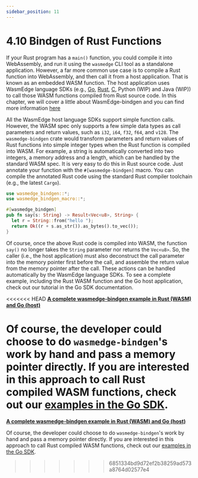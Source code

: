 ```yaml
---
sidebar_position: 11
---
```


# 4.10 Bindgen of Rust Functions


If your Rust program has a `main()` function, you could compile it into WebAssembly, and run it using the `wasmedge` CLI tool as a standalone application. However, a far more common use case is to compile a Rust function into WebAssembly, and then call it from a host application. That is known as an embedded WASM function. The host application uses WasmEdge language SDKs (e.g., [Go](/category/go-sdk-for-embedding-wasm-functions), [Rust](/category/rust-sdk-for-embedding-wasm-functions), [C](/category/c-sdk-for-embedding-wasm-functions), Python (WIP) and Java (WIP)) to call those WASM functions compiled from Rust source code. In this chapter, we will cover a little about WasmEdge-bindgen and you can find more information [here](/category/passing-complex-data)


All the WasmEdge host language SDKs support simple function calls. However, the WASM spec only supports a few simple data types as call parameters and return values, such as `i32`, `i64`, `f32`, `f64`, and `v128`. The `wasmedge-bindgen` crate would transform parameters and return values of Rust functions into simple integer types when the Rust function is compiled into WASM. For example, a string is automatically converted into two integers, a memory address and a length, which can be handled by the standard WASM spec. It is very easy to do this in Rust source code. Just annotate your function with the `#[wasmedge-bindgen]` macro. You can compile the annotated Rust code using the standard Rust compiler toolchain (e.g., the latest `Cargo`).

```rust
use wasmedge_bindgen::*;
use wasmedge_bindgen_macro::*;

#[wasmedge_bindgen]
pub fn say(s: String) -> Result<Vec<u8>, String> {
  let r = String::from("hello ");
  return Ok((r + s.as_str()).as_bytes().to_vec());
}
```

Of course, once the above Rust code is compiled into WASM, the function `say()` no longer takes the `String` parameter nor returns the `Vec<u8>`. So, the caller (i.e., the host application) must also deconstruct the call parameter into the memory pointer first before the call, and assemble the return value from the memory pointer after the call. These actions can be handled automatically by the WasmEdge language SDKs. To see a complete example, including the Rust WASM function and the Go host application, check out our tutorial in the Go SDK documentation.

<<<<<<< HEAD
**[A complete wasmedge-bindgen example in Rust (WASM) and Go (host)](/embed/go/function.md)**

Of course, the developer could choose to do `wasmedge-bindgen`'s work by hand and pass a memory pointer directly. If you are interested in this approach to call Rust compiled WASM functions, check out our [examples in the Go SDK](/embed/go/passing_data.md).
=======
**[A complete wasmedge-bindgen example in Rust (WASM) and Go (host)](/docs/embed/go/function.md)**

Of course, the developer could choose to do `wasmedge-bindgen`'s work by hand and pass a memory pointer directly. If you are interested in this approach to call Rust compiled WASM functions, check out our [examples in the Go SDK](/docs/embed/go/passing_data.md).
>>>>>>> 6851334bd9d72ef2b38259ad573a8764d02577e4
